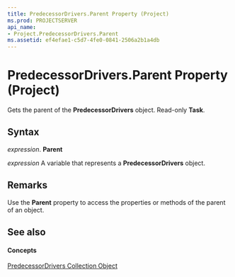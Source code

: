 ```yaml
---
title: PredecessorDrivers.Parent Property (Project)
ms.prod: PROJECTSERVER
api_name:
- Project.PredecessorDrivers.Parent
ms.assetid: ef4efae1-c5d7-4fe0-0841-2506a2b1a4db
---
```



# PredecessorDrivers.Parent Property (Project)

Gets the parent of the  **PredecessorDrivers** object. Read-only **Task**.


## Syntax

 _expression_. **Parent**

 _expression_ A variable that represents a **PredecessorDrivers** object.


## Remarks

Use the  **Parent** property to access the properties or methods of the parent of an object.


## See also


#### Concepts


[PredecessorDrivers Collection Object](predecessordrivers-object-project.md)
